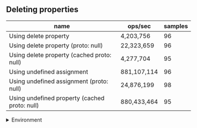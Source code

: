 ## Deleting properties

|name|ops/sec|samples|
|-|-|-|
|Using delete property|4,203,756|96|
|Using delete property (proto: null)|22,323,659|96|
|Using delete property (cached proto: null)|4,277,704|95|
|Using undefined assignment|881,107,114|96|
|Using undefined assignment (proto: null)|24,876,199|98|
|Using undefined property (cached proto: null)|880,433,464|95|


<details>
<summary>Environment</summary>

* __Machine:__ linux x64 | 4 vCPUs | 15.6GB Mem
* __Run:__ Sun Mar 10 2024 15:48:24 GMT+0000 (Coordinated Universal Time)
</details>

<!--
{"environment":{"platform":"linux","arch":"x64","cpus":4,"totalMemory":15.606491088867188},"benchmarks":[{"name":"Using delete property","opsSec":4203755.78387056,"samples":4},{"name":"Using delete property (proto: null)","opsSec":22323658.70514654,"samples":6},{"name":"Using delete property (cached proto: null)","opsSec":4277703.868538703,"samples":5},{"name":"Using undefined assignment","opsSec":881107114.4572463,"samples":6},{"name":"Using undefined assignment (proto: null)","opsSec":24876199.14843088,"samples":6},{"name":"Using undefined property (cached proto: null)","opsSec":880433463.7431455,"samples":6}]}-->
